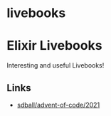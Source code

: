 # livebooks

# Elixir Livebooks

Interesting and useful Livebooks!

## Links

- [sdball/advent-of-code/2021](https://github.com/sdball/advent-of-code/tree/main/2021)

